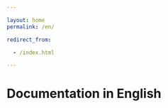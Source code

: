 ```yaml
---

layout: home
permalink: /en/

redirect_from:

  - /index.html

---
```



# Documentation in English
